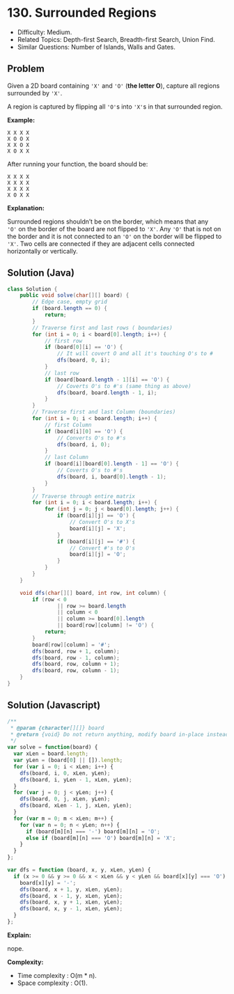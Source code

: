 # 130. Surrounded Regions

- Difficulty: Medium.
- Related Topics: Depth-first Search, Breadth-first Search, Union Find.
- Similar Questions: Number of Islands, Walls and Gates.

## Problem

Given a 2D board containing ```'X'``` and ```'O'``` (**the letter O**), capture all regions surrounded by ```'X'```.

A region is captured by flipping all ```'O'```s into ```'X'```s in that surrounded region.

**Example:**

```
X X X X
X O O X
X X O X
X O X X
```

After running your function, the board should be:

```
X X X X
X X X X
X X X X
X O X X
```

**Explanation:**

Surrounded regions shouldn’t be on the border, which means that any ```'O'``` on the border of the board are not flipped to ```'X'```. Any ```'O'``` that is not on the border and it is not connected to an ```'O'``` on the border will be flipped to ```'X'```. Two cells are connected if they are adjacent cells connected horizontally or vertically.


## Solution (Java)
```java
class Solution {
    public void solve(char[][] board) {
        // Edge case, empty grid
        if (board.length == 0) {
            return;
        }
        // Traverse first and last rows ( boundaries)
        for (int i = 0; i < board[0].length; i++) {
            // first row
            if (board[0][i] == 'O') {
                // It will covert O and all it's touching O's to #
                dfs(board, 0, i);
            }
            // last row
            if (board[board.length - 1][i] == 'O') {
                // Coverts O's to #'s (same thing as above)
                dfs(board, board.length - 1, i);
            }
        }
        // Traverse first and last Column (boundaries)
        for (int i = 0; i < board.length; i++) {
            // first Column
            if (board[i][0] == 'O') {
                // Converts O's to #'s
                dfs(board, i, 0);
            }
            // last Column
            if (board[i][board[0].length - 1] == 'O') {
                // Coverts O's to #'s
                dfs(board, i, board[0].length - 1);
            }
        }
        // Traverse through entire matrix
        for (int i = 0; i < board.length; i++) {
            for (int j = 0; j < board[0].length; j++) {
                if (board[i][j] == 'O') {
                    // Convert O's to X's
                    board[i][j] = 'X';
                }
                if (board[i][j] == '#') {
                    // Convert #'s to O's
                    board[i][j] = 'O';
                }
            }
        }
    }

    void dfs(char[][] board, int row, int column) {
        if (row < 0
                || row >= board.length
                || column < 0
                || column >= board[0].length
                || board[row][column] != 'O') {
            return;
        }
        board[row][column] = '#';
        dfs(board, row + 1, column);
        dfs(board, row - 1, column);
        dfs(board, row, column + 1);
        dfs(board, row, column - 1);
    }
}
```

## Solution (Javascript)

```javascript
/**
 * @param {character[][]} board
 * @return {void} Do not return anything, modify board in-place instead.
 */
var solve = function(board) {
  var xLen = board.length;
  var yLen = (board[0] || []).length;
  for (var i = 0; i < xLen; i++) {
    dfs(board, i, 0, xLen, yLen);
    dfs(board, i, yLen - 1, xLen, yLen);
  }
  for (var j = 0; j < yLen; j++) {
    dfs(board, 0, j, xLen, yLen);
    dfs(board, xLen - 1, j, xLen, yLen);
  }
  for (var m = 0; m < xLen; m++) {
    for (var n = 0; n < yLen; n++) {
      if (board[m][n] === '-') board[m][n] = 'O';
      else if (board[m][n] === 'O') board[m][n] = 'X';
    }
  }
};

var dfs = function (board, x, y, xLen, yLen) {
  if (x >= 0 && y >= 0 && x < xLen && y < yLen && board[x][y] === 'O') {
    board[x][y] = '-';
    dfs(board, x + 1, y, xLen, yLen);
    dfs(board, x - 1, y, xLen, yLen);
    dfs(board, x, y + 1, xLen, yLen);
    dfs(board, x, y - 1, xLen, yLen);
  }
};
```

**Explain:**

nope.

**Complexity:**

* Time complexity : O(m * n).
* Space complexity : O(1).
